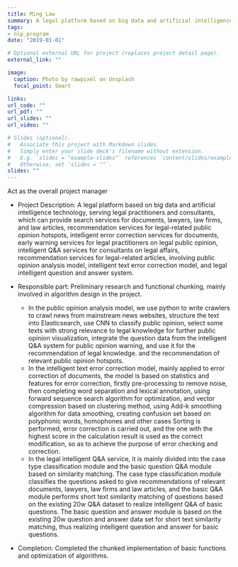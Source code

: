 ```yaml
---
title: Ming Law
summary: A legal platform based on big data and artificial intelligence technology to serve legal practitioners and consultants
tags:
- nlp_program
date: "2019-01-01"

# Optional external URL for project (replaces project detail page).
external_link: ""

image:
  caption: Photo by rawpixel on Unsplash
  focal_point: Smart

links:
url_code: ""
url_pdf: ""
url_slides: ""
url_video: ""

# Slides (optional).
#   Associate this project with Markdown slides.
#   Simply enter your slide deck's filename without extension.
#   E.g. `slides = "example-slides"` references `content/slides/example-slides.md`.
#   Otherwise, set `slides = ""`.
slides: ""
---
```

Act as the overall project manager

- Project Description: A legal platform based on big data and artificial intelligence technology, serving legal practitioners and consultants, which can provide search services for documents, lawyers, law firms, and law articles, recommendation services for legal-related public opinion hotspots, intelligent error correction services for documents, early warning services for legal practitioners on legal public opinion, intelligent Q&A services for consultants on legal affairs, recommendation services for legal-related articles, involving public opinion analysis model, intelligent text error correction model, and legal intelligent question and answer system.

- Responsible part: Preliminary research and functional chunking, mainly involved in algorithm design in the project.
  - In the public opinion analysis model, we use python to write crawlers to crawl news from mainstream news websites, structure the text into Elasticsearch, use CNN to classify public opinion, select some texts with strong relevance to legal knowledge for further public opinion visualization, integrate the question data from the intelligent Q&A system for public opinion warning, and use it for the recommendation of legal knowledge. and the recommendation of relevant public opinion hotspots.
  - In the intelligent text error correction model, mainly applied to error correction of documents, the model is based on statistics and features for error correction, firstly pre-processing to remove noise, then completing word separation and lexical annotation, using forward sequence search algorithm for optimization, and vector compression based on clustering method, using Add-k smoothing algorithm for data smoothing, creating confusion set based on polyphonic words, homophones and other cases Sorting is performed, error correction is carried out, and the one with the highest score in the calculation result is used as the correct modification, so as to achieve the purpose of error checking and correction.
  - In the legal intelligent Q&A service, it is mainly divided into the case type classification module and the basic question Q&A module based on similarity matching. The case type classification module classifies the questions asked to give recommendations of relevant documents, lawyers, law firms and law articles, and the basic Q&A module performs short text similarity matching of questions based on the existing 20w Q&A dataset to realize intelligent Q&A of basic questions. The basic question and answer module is based on the existing 20w question and answer data set for short text similarity matching, thus realizing intelligent question and answer for basic questions.

- Completion: Completed the chunked implementation of basic functions and optimization of algorithms.
